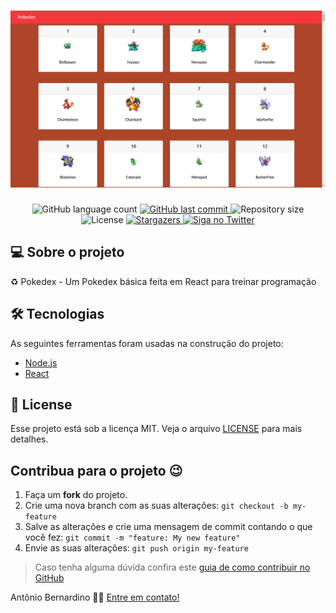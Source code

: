 <h1 align="center">
    <img alt="Pokedex" title="#NextLevelWeek" src="./img/main.png" />
</h1>

<p align="center">
  <img alt="GitHub language count" src="https://img.shields.io/github/languages/count/tonybsilva-dev/Pokedex?color=%2304D361">
  <a href="https://github.com/Tonybsilva-dev/Pcoleta/commits/master">
  <img alt="GitHub last commit" src="https://img.shields.io/github/last-commit/tonybsilva-dev/Pokedex">
  </a>
  <img alt="Repository size" src="https://img.shields.io/github/repo-size/tonybsilva-dev/Pokedex">
  <img alt="License" src="https://img.shields.io/badge/license-MIT-brightgreen">
  <a href="https://github.com/tonybsilva-dev/Pokedex/stargazers">
    <img alt="Stargazers" src="https://img.shields.io/github/stars/tonybsilva-dev/Pokedex?style=social">
  </a>
  	
  <a href="https://twitter.com/tonybsilvaaa">
    <img alt="Siga no Twitter" src="https://img.shields.io/twitter/url?url=https%3A%2F%2Fgithub.com%2Ftgmarinho%2Fnlw1">
  </a>

</p>


## 💻 Sobre o projeto

♻️ Pokedex - Um Pokedex básica feita em React para treinar programação

## 🛠 Tecnologias

As seguintes ferramentas foram usadas na construção do projeto:
- [Node.js][nodejs]
- [React][reactjs]


## :memo: License

Esse projeto está sob a licença MIT. Veja o arquivo [LICENSE](LICENSE.md) para mais detalhes.
## Contribua para o projeto 😉

1. Faça um **fork** do projeto.
2. Crie uma nova branch com as suas alterações: `git checkout -b my-feature`
3. Salve as alterações e crie uma mensagem de commit contando o que você fez: `git commit -m "feature: My new feature"`
4. Envie as suas alterações: `git push origin my-feature`
> Caso tenha alguma dúvida confira este [guia de como contribuir no GitHub](https://github.com/firstcontributions/first-contributions)


Antônio Bernardino 👋🏽 [Entre em contato!](https://www.linkedin.com/in/tony-silva/)

[nodejs]: https://nodejs.org/
[reactjs]: https://reactjs.org
[rn]: https://facebook.github.io/react-native/
[yarn]: https://yarnpkg.com/
[vscode]: https://code.visualstudio.com/
[vceditconfig]: https://marketplace.visualstudio.com/items?itemName=EditorConfig.EditorConfig
[license]: https://opensource.org/licenses/MIT
[vceslint]: https://marketplace.visualstudio.com/items?itemName=dbaeumer.vscode-eslint
[prettier]: https://marketplace.visualstudio.com/items?itemName=esbenp.prettier-vscode

